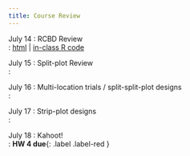```yaml
---
title: Course Review 
---
```


July 14
: RCBD Review   
  : [html](https://stat720.github.io/summer2025/notes/randomized-complete-block-designs.html) | [in-class R code](../scripts/07142025_rcbd.Rmd)

July 15 
: Split-plot Review   
  : [](#)

July 16 
: Multi-location trials / split-split-plot designs   
  : [](#)

July 17 
: Strip-plot designs  
  : [](#)

July 18
: Kahoot!   
  : **HW 4 due**{: .label .label-red }
